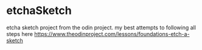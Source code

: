 # etchaSketch

etcha sketch project from the odin project.
my best attempts to following all steps here https://www.theodinproject.com/lessons/foundations-etch-a-sketch
